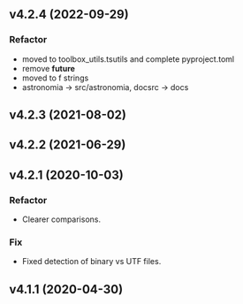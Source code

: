 ## v4.2.4 (2022-09-29)

### Refactor

- moved to toolbox_utils.tsutils and complete pyproject.toml
- remove __future__
- moved to f strings
- astronomia -> src/astronomia, docsrc -> docs

## v4.2.3 (2021-08-02)

## v4.2.2 (2021-06-29)

## v4.2.1 (2020-10-03)

### Refactor

- Clearer comparisons.

### Fix

- Fixed detection of binary vs UTF files.

## v4.1.1 (2020-04-30)
